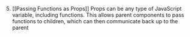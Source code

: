  
5. [[Passing Functions as Props]] Props can be any type of JavaScript variable, including functions. This allows parent components to pass functions to children, which can then communicate back up to the parent